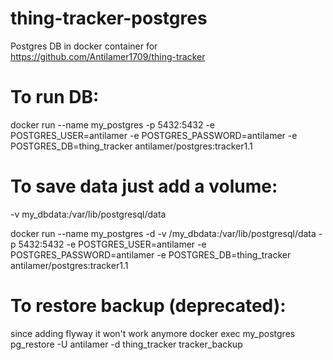 # thing-tracker-postgres
Postgres DB in docker container for https://github.com/Antilamer1709/thing-tracker


# To run DB:
docker run --name my_postgres -p 5432:5432 -e POSTGRES_USER=antilamer -e POSTGRES_PASSWORD=antilamer -e POSTGRES_DB=thing_tracker antilamer/postgres:tracker1.1

# To save data just add a volume:
-v my_dbdata:/var/lib/postgresql/data

docker run --name my_postgres -d -v /my_dbdata:/var/lib/postgresql/data -p 5432:5432 -e POSTGRES_USER=antilamer -e POSTGRES_PASSWORD=antilamer -e POSTGRES_DB=thing_tracker antilamer/postgres:tracker1.1

# To restore backup (deprecated):
since adding flyway it won't work anymore
docker exec my_postgres pg_restore -U antilamer -d thing_tracker tracker_backup

